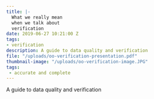 ```yaml
---
title: |-
  What we really mean
  when we talk about
  verification
date: 2019-06-27 10:21:00 Z
tags:
- verification
description: A guide to data quality and verification
file: "/uploads/oo-verification-presentation.pdf"
thumbnail-image: "/uploads/oo-verification-image.JPG"
tags:
 - accurate and complete
---
```


A guide to data quality and verification
